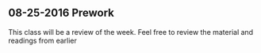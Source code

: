 ## 08-25-2016 Prework

This class will be a review of the week. Feel free to review the material and readings from earlier

